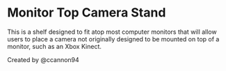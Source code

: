 # Monitor Top Camera Stand

This is a shelf designed to fit atop most computer monitors that will allow users to place a camera not originally designed to be mounted on top of a monitor, such as an Xbox Kinect.

Created by @ccannon94 
